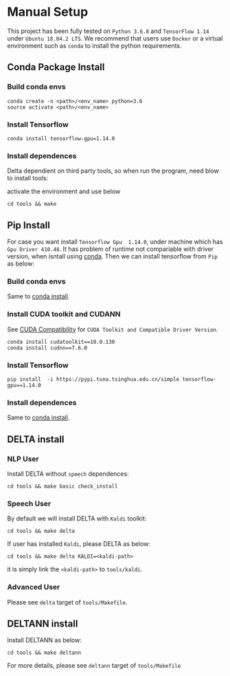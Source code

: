 # Manual Setup

This project has been fully tested on `Python 3.6.8` and  `TensorFlow 1.14` under `Ubuntu 18.04.2 LTS`.
We recommend that users use `Docker` or a virtual environment such as `conda` to install the python requirements.

## Conda Package Install 

### Build conda envs

```shell
conda create -n <path>/<env_name> python=3.6
source activate <path>/<env_name>
```

### Install Tensorflow

```shell
conda install tensorflow-gpu=1.14.0
```

### Install dependences

Delta dependient on third party tools, so when run the program, need blow to install tools:

activate the environment and use below

```shell
cd tools && make
```

##  Pip Install

For case you want install `Tensorflow Gpu  1.14.0`, under machine which has `Gpu Driver 410.48`.
It has problem of runtime not compariable with driver version, when isntall using [conda](#conda-package-install).
Then we can install tensorflow from `Pip` as below:

### Build conda envs

Same to [conda install](#conda-package-install).

### Install CUDA toolkit and CUDANN

See [CUDA Compatibility](https://docs.nvidia.com/deploy/cuda-compatibility/) for `CUDA Toolkit and Compatible Driver Version`.

```shell
conda install cudatoolkit==10.0.130
conda install cudnn==7.6.0
```

### Install Tensorflow

```shell
pip install  -i https://pypi.tuna.tsinghua.edu.cn/simple tensorflow-gpu==1.14.0
```

### Install dependences

Same to [conda install](#conda-package-install).



## DELTA install

### NLP User

Install DELTA without `speech` dependences:

```shell
cd tools && make basic check_install

```


### Speech User

By default we will install DELTA with `Kaldi` toolkit:

```shell
cd tools && make delta
```

If user has installed `Kaldi`, please DELTA as below:

```shell
cd tools && make delta KALDI=<kaldi-path>
```

it is simply link the `<kaldi-path>` to `tools/kaldi`.

### Advanced User

Please see `delta` target of `tools/Makefile`.


## DELTANN install

Install DELTANN as below:

```
cd tools && make deltann
```

For more details, please see `deltann` target of `tools/Makefile`

